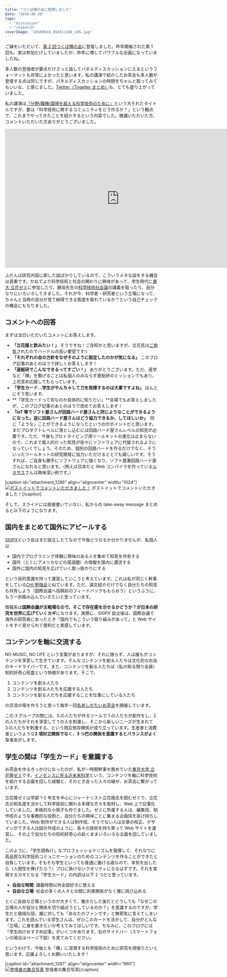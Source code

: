 ```yaml
---
title: "つくば横の会に登壇しました"
date: "2016-06-20"
tags:
  - "discussion"
  - "research"
coverImage: "20160618_092611188_iOS.jpg"
---
```


ご縁をいただいて、[第 2 回つくば横の会](https://www.facebook.com/events/1061033313969417/)に登壇しました。昨年開催された第 1 回も、実は参加だけしていましたが、昨年に増してパワフルな企画になっていましたね。

多人数の登壇者が要点だけさっと話してパネルディスカッションに入るというフォーマットも非常によかったと思います。私の講演で紹介したお茶会も多人数が登壇する点は同じですが、パネルディスカッションの時間をちゃんと取ってみてもいいな、と感じました。[Twitter（Togetter まとめ）](http://togetter.com/li/989093)も、とても盛り上がっていました。

私の講演は[「分野/職種/国境を超える科学技術のために」](https://docs.com/junkato/1990)という大それたタイトルですが、要は「科学技術に関するコミュニティをどう作るか？」という観点で、これまでやってきたことを紹介するという内容でした。聴講いただいた方、コメントいただいた方ありがとうございました。

<iframe style={{maxWidth: "100%", margin: "0 auto 1em auto", display: "block"}} src="https://docs.com/d/embed/D25193642-3635-0516-3000-001160199803%7eMdb7d35d3-990b-71e2-b99c-f4c1db11db63" width="752px" height="459px" frameBorder="0" scrolling="no" allowFullScreen="allowfullscreen"></iframe>

ふだんは研究内容に即した話ばかりしているので、こういうメタな話をする機会は貴重です。かねてより科学技術と社会の関わりに興味があって、学生時代に[東大 立花ゼミ](http://sci.digitalmuseum.jp/site/tsemi.php)に参加したり、藤垣先生の[科学技術社会論](http://webpark1225.sakura.ne.jp/www/)の講義を取ったり、自分なりにいろいろしてきました。それが今、科学者・研究者という立場になって、ちゃんと当時の自分が見て納得できる態度を取れているか？という自己チェックの機会にもなりました。

## コメントへの回答

まずは当日いただいたコメントにお答えします。

- **「立花隆と飲みたい！」** そうですね！ご存知かと思いますが、立花氏は[ご病気](https://gansupport.jp/article/series/series13/3591.html)されたのでハードルの高い要望です:)
- **「それぞれの会の方針をなぜそのように設定したのかが気になる」** このブログ記事のあとのほうで詳しくお答えします！
- **「産総研でこんなできるってすごい！」** ありがとうございます。ただ、産学など「横」を繋げることは私個人のみならず産総研のミッションでもあり、上司含め応援してもらっています。
- **「学生カード…学生がやんちゃして力を発揮するのは大事ですよね」** ほんとにそう思います。
- **「学生カードって何なのか具体的に知りたい」**会場でもお答えしましたが、このブログ記事のあとのほうで改めてお答えします！
- **「IoT 等でソフト屋さんが回路ハード屋さんと同じようなことができるようになった。逆に回路ハード屋さんはどう協力できるか、してほしいか」**  同じ「ような」ことができるようになったというのがポイントだと思います。まだプロダクトレベルに落とし込むには回路ハード屋さんレベルの知見が必要です。ただ、今後もプロトタイピング用ツールキットの進化は止まらないので、これまで属人的だった知見が徐々にソフトウェアに代替されるようになっていくでしょう。そのため、個別の回路ハードを作るだけでなく、そういったツールキットの研究開発に協力いただけるととても嬉しいです。そうすれば、ご自身も勝手にソフトウェアに強くなり、ソフト屋兼回路ハード屋さんになれると思います。（例えば日本だと Web コンパイラを作っている[ルネサス](http://gadget.renesas.com/ja/)さんは興味深い例です。）

\[caption id="attachment_1286" align="aligncenter" width="1024"\][![ポストイットでコメントいただきました！](/images/20160618_092611188_iOS-1024x768.jpg)](http://junkato.jp/ja/blog/wp-content/uploads/2016/06/20160618_092611188_iOS.jpg) ポストイットでコメントいただきました！\[/caption\]

そして、スライドには直接書いていない、私からの take-away message まとめると以下のようになります。

## 国内をまとめて国外にアピールする

[SIGPX](http://sigpx.org)という会はまだ設立したてなので今後どうなるか分かりませんが、私個人は

- 国内でプログラミング体験に興味のある人を集めて知見を共有する
- 国外（とくにアメリカなどの英語圏）の情報を国内に還流する
- 国外に国内の知見を広げていく取っ掛かりにする

という目的意識を持って運営していこうと考えています。これは私が同じく幹事をしている[CHI 勉強会](http://hci.tokyo/seminar/chi2016)と似ています。ただ、論文紹介だけでなく自分たちの知見も共有しよう（国際会議へ投稿前のフィードバックももらおう）というふうに、もう一歩踏み込んでいきたいと思っています。

情報系は**国際会議が主戦場なので、そこで存在感を示せるかどうか？が日本の研究を世界に広げていくカギ**になります。実際に、SIGPX 設立後は、国際会議で海外の研究者にあったとき「国内でもこういう取り組みがあって」と Web サイトをすぐ見せられて便利だと実感しています。

## コンテンツを軸に交流する

NO MUSIC, NO LIFE という言葉がありますが、それに限らず、人は誰もがコンテンツを享受して生きています。そんなコンテンツを創る人たちは文化的な社会のキードライバーです。また、コンテンツを創る人たちは（私の知る限り全員）知的好奇心旺盛という特徴があります。そこで、

1. コンテンツを創る人たち
2. コンテンツを創る人たちを応援する人たち
3. コンテンツを創る人たちを応援することを仕事にしている人たち

の交流の場を作ろうと思って毎年一回[名状しがたいお茶会](http://junkato.jp/ja/teaparty/)を開催しています。

この 3 グループの間には、3.の人たちが作るツールで 1.の人たちが創作をし、2.の人たちがそれを享受して 1.の人を刺激し、そこから新しいニーズが生まれて 3.の人たちを刺激する、という相互依存関係が成り立っています。生産者と消費者というような**2 項対立関係でなく、3 つ巴の関係を意識するとバランスがよくなる**気がします。

## 学生の間は「学生カード」を意識する

お茶会を作るきっかけになったのが、私が一時期幹事を務めていた[東京大学 立花隆ゼミ](http://sci.digitalmuseum.jp/site/tsemi.php)です。[イノセンスに見る近未来科学](http://sci.digitalmuseum.jp/project/gis/)という、コンテンツを軸に科学技術を紹介する企画を回した経験と、そのとき会った人々の縁が、お茶会に繋がっています。

立花隆ゼミは学部 1-2 年生を中心にジャーナリスト立花隆氏を囲むゼミで、立花氏の知名度を活かして科学技術に関わる多様な方々を取材し、Web 上で記事化していました。本格的な小冊子も作りました。ゼミに所属する人は、編集班、制作班のような事務的な役割と、自分たちの興味ごとに集まる企画班を掛け持ちしていました。Web 制作ができる人は制作班、そうでない人は文章の校正、デザインができる人は図の作成のように、各々の技術を持ち寄って Web サイトを運営し、その上で自分たちの知的好奇心の赴くままいろいろな企画を回していました。

このように、「学生顔負け」なプロフェッショナリズムを発揮して、それなりに高品質な科学技術コミュニケーションのためのコンテンツを作ることができたと自負しています。そもそも学生といっても普通に働ける歳なので、本気を出したら（人間性を捧げたら？）プロに負けないクオリティになるはずです。それを実現するカギとなる「学生カード」の内訳は以下 2 つだと思っています。

- **自由な時間**: 講義時間以外全部好きに使える
- **自由な立場**: 社会の多くの人々との間に利害関係がなく懐に飛び込める

とくに自由な立場というのが大きくて、働きだした後だとどうしても「なぜこの立場の人が自分と関係を切り結ぼうとしているのか？」を意識するのですが、学生だと極端な話、誰に対しても「あなたのファンです」と無邪気に言えてしまいます。これを読んでいる学生さんは、ぜひこのカードを活かして、自分がどんな「立場」に身を置きたいか考えてみてほしいです。ちなみに、このブログには「学生向けおすすめ記事」がいくつかあります。右のサイドバー（スマートフォンの場合はページ下部）を見てみてください。

というわけで、今後とも「横」に浸潤する科学技術のために研究を頑張りたいと思います。応援よろしくお願いいたします！

\[caption id="attachment_1287" align="aligncenter" width="960"\][![登壇者の集合写真](/images/13466306_794041484063999_3158244046916010744_n.jpg)](http://junkato.jp/ja/blog/wp-content/uploads/2016/06/13466306_794041484063999_3158244046916010744_n.jpg) 登壇者の集合写真\[/caption\]
